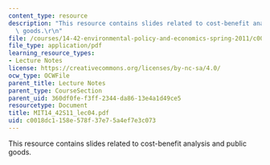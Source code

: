 ```yaml
---
content_type: resource
description: "This resource contains slides related to cost-benefit analysis and public\
  \ goods.\r\n"
file: /courses/14-42-environmental-policy-and-economics-spring-2011/c0018dc1158e578f37e75a4ef7e3c073_MIT14_42S11_lec04.pdf
file_type: application/pdf
learning_resource_types:
- Lecture Notes
license: https://creativecommons.org/licenses/by-nc-sa/4.0/
ocw_type: OCWFile
parent_title: Lecture Notes
parent_type: CourseSection
parent_uid: 360df0fe-f3ff-2344-da86-13e4a1d49ce5
resourcetype: Document
title: MIT14_42S11_lec04.pdf
uid: c0018dc1-158e-578f-37e7-5a4ef7e3c073
---
```

This resource contains slides related to cost-benefit analysis and public goods.
